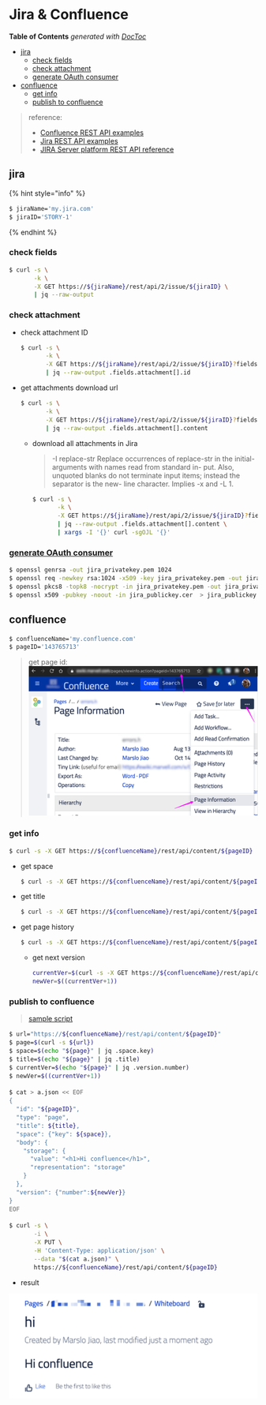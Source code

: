 # Jira & Confluence

**Table of Contents** _generated with_ [_DocToc_](https://github.com/thlorenz/doctoc)

* [jira](atlassian.md#jira)
  * [check fields](atlassian.md#check-fields)
  * [check attachment](atlassian.md#check-attachment)
  * [generate OAuth consumer](atlassian.md#generate-oauth-consumer)
* [confluence](atlassian.md#confluence)
  * [get info](atlassian.md#get-info)
  * [publish to confluence](atlassian.md#publish-to-confluence)

> reference:
>
> * [Confluence REST API examples](https://developer.atlassian.com/server/confluence/confluence-rest-api-examples/)
> * [Jira REST API examples](https://developer.atlassian.com/server/jira/platform/jira-rest-api-examples/)
> * [JIRA Server platform REST API reference](https://docs.atlassian.com/software/jira/docs/api/REST/7.6.1/)

## jira

{% hint style="info" %}
```bash
$ jiraName='my.jira.com'
$ jiraID='STORY-1'
```
{% endhint %}

### check fields

```bash
$ curl -s \
       -k \
       -X GET https://${jiraName}/rest/api/2/issue/${jiraID} \
       | jq --raw-output
```

### check attachment

* check attachment ID

  ```bash
  $ curl -s \
         -k \
         -X GET https://${jiraName}/rest/api/2/issue/${jiraID}?fields=attachment \
         | jq --raw-output .fields.attachment[].id
  ```

* get attachments download url

  ```bash
  $ curl -s \
         -k \
         -X GET https://${jiraName}/rest/api/2/issue/${jiraID}?fields=attachment \
         | jq --raw-output .fields.attachment[].content
  ```

  * download all attachments in Jira

    > -I replace-str Replace occurrences of replace-str in the initial-arguments with names read from standard in- put. Also, unquoted blanks do not terminate input items; instead the separator is the new- line character. Implies -x and -L 1.

    ```bash
    $ curl -s \
           -k \
           -X GET https://${jiraName}/rest/api/2/issue/${jiraID}?fields=attachment \
           | jq --raw-output .fields.attachment[].content \
           | xargs -I '{}' curl -sgOJL '{}'
    ```

### [generate OAuth consumer](https://developer.atlassian.com/cloud/jira/platform/jira-rest-api-oauth-authentication/)

```bash
$ openssl genrsa -out jira_privatekey.pem 1024
$ openssl req -newkey rsa:1024 -x509 -key jira_privatekey.pem -out jira_publickey.cer -days 365
$ openssl pkcs8 -topk8 -nocrypt -in jira_privatekey.pem -out jira_privatekey.pcks8
$ openssl x509 -pubkey -noout -in jira_publickey.cer  > jira_publickey.pem
```

## confluence

```bash
$ confluenceName='my.confluence.com'
$ pageID='143765713'
```

> get page id: ![confluence page id](../.gitbook/assets/confluence-pageid.png)

### get info

```bash
$ curl -s -X GET https://${confluenceName}/rest/api/content/${pageID} | jq --raw-output
```

* get space

  ```bash
  $ curl -s -X GET https://${confluenceName}/rest/api/content/${pageID} | jq .space.key
  ```

* get title

  ```bash
  $ curl -s -X GET https://${confluenceName}/rest/api/content/${pageID} | jq .title
  ```

* get page history

  ```bash
  $ curl -s -X GET https://${confluenceName}/rest/api/content/${pageID} | jq .version.number
  ```

  * get next version

    ```bash
    currentVer=$(curl -s -X GET https://${confluenceName}/rest/api/content/${pageID} | jq .version.number)
    newVer=$((currentVer+1))
    ```

### publish to confluence

> [sample script](https://raw.githubusercontent.com/marslo/mytools/master/itool/confluencePublisher.sh)

```bash
$ url="https://${confluenceName}/rest/api/content/${pageID}"
$ page=$(curl -s ${url})
$ space=$(echo "${page}" | jq .space.key)
$ title=$(echo "${page}" | jq .title)
$ currentVer=$(echo "${page}" | jq .version.number)
$ newVer=$((currentVer+1))

$ cat > a.json << EOF
{
  "id": "${pageID}",
  "type": "page",
  "title": ${title},
  "space": {"key": ${space}},
  "body": {
    "storage": {
      "value": "<h1>Hi confluence</h1>",
      "representation": "storage"
    }
  },
  "version": {"number":${newVer}}
}
EOF

$ curl -s \
       -i \
       -X PUT \
       -H 'Content-Type: application/json' \
       --data "$(cat a.json)" \
       https://${confluenceName}/rest/api/content/${pageID}
```

* result

![publish via api](../.gitbook/assets/publish-to-confluence.png)

